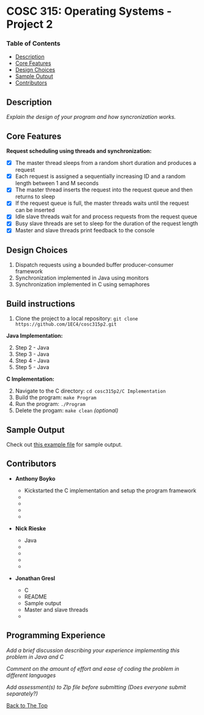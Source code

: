 # COSC 315: Operating Systems - Project 2

### Table of Contents
- [Description](#description)
- [Core Features](#core-features)
- [Design Choices](#design-choices)
- [Sample Output](#sample-output)
- [Contributors](#contributors)

## Description

_Explain the design of your program and how syncronization works._

## Core Features
**Request scheduling using threads and synchronization:**
- [x] The master thread sleeps from a random short duration and produces a request
- [x] Each request is assigned a sequentially increasing ID and a random length between 1 and M seconds
- [x] The master thread inserts the request into the request queue and then returns to sleep
- [x] If the request queue is full, the master threads waits until the request can be inserted
- [x] Idle slave threads wait for and process requests from the request queue
- [x] Busy slave threads are set to sleep for the duration of the request length
- [x] Master and slave threads print feedback to the console

## Design Choices
  1. Dispatch requests using a bounded buffer producer-consumer framework
  2. Synchronization implemented in Java using monitors
  3. Synchronization implemented in C using semaphores
  
## Build instructions

  1. Clone the project to a local repository:   `git clone https://github.com/1EC4/cosc315p2.git`
  
**Java Implementation:**

  2. Step 2 - Java
  3. Step 3 - Java
  4. Step 4 - Java
  5. Step 5 - Java
  
**C Implementation:**

  2. Navigate to the C directory: `cd cosc315p2/C Implementation`
  3. Build the program: `make Program`
  4. Run the program: `./Program`
  5. Delete the progam:  `make clean` _(optional)_




## Sample Output
Check out [this example file](sample_output.txt) for sample output.

## Contributors
- **Anthony Boyko**
  - Kickstarted the C implementation and setup the program framework
  - 
  - 
  - 
  - 

- **Nick Rieske**
  - Java
  - 
  - 
  - 
  - 

- **Jonathan Gresl**
  - C
  - README
  - Sample output
  - Master and slave threads
  - 

## Programming Experience

_Add a brief discussion describing your experience implementing this problem in Java and C_

_Comment on the amount of effort and ease of coding the problem in different languages_

_Add assessment(s) to ZIp file before submitting (Does everyone submit separately?)_

[Back to The Top](#cosc-315-operating-systems---project-2)
